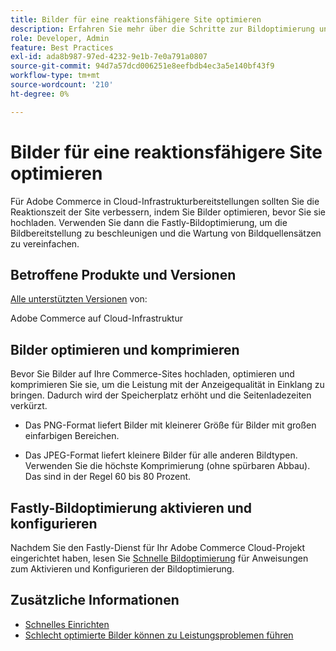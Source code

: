 ```yaml
---
title: Bilder für eine reaktionsfähigere Site optimieren
description: Erfahren Sie mehr über die Schritte zur Bildoptimierung und zur Verwendung der Fastly-Bildoptimierung zur Optimierung der Reaktionszeit auf Ihren Adobe Commerce-Sites.
role: Developer, Admin
feature: Best Practices
exl-id: ada8b987-97ed-4232-9e1b-7e0a791a0807
source-git-commit: 94d7a57dcd006251e8eefbdb4ec3a5e140bf43f9
workflow-type: tm+mt
source-wordcount: '210'
ht-degree: 0%

---
```


# Bilder für eine reaktionsfähigere Site optimieren

Für Adobe Commerce in Cloud-Infrastrukturbereitstellungen sollten Sie die Reaktionszeit der Site verbessern, indem Sie Bilder optimieren, bevor Sie sie hochladen. Verwenden Sie dann die Fastly-Bildoptimierung, um die Bildbereitstellung zu beschleunigen und die Wartung von Bildquellensätzen zu vereinfachen.

## Betroffene Produkte und Versionen

[Alle unterstützten Versionen](../../../release/versions.md) von:

Adobe Commerce auf Cloud-Infrastruktur


## Bilder optimieren und komprimieren

Bevor Sie Bilder auf Ihre Commerce-Sites hochladen, optimieren und komprimieren Sie sie, um die Leistung mit der Anzeigequalität in Einklang zu bringen. Dadurch wird der Speicherplatz erhöht und die Seitenladezeiten verkürzt.

- Das PNG-Format liefert Bilder mit kleinerer Größe für Bilder mit großen einfarbigen Bereichen.

- Das JPEG-Format liefert kleinere Bilder für alle anderen Bildtypen. Verwenden Sie die höchste Komprimierung (ohne spürbaren Abbau). Das sind in der Regel 60 bis 80 Prozent.

## Fastly-Bildoptimierung aktivieren und konfigurieren

Nachdem Sie den Fastly-Dienst für Ihr Adobe Commerce Cloud-Projekt eingerichtet haben, lesen Sie [Schnelle Bildoptimierung](https://devdocs.magento.com/cloud/cdn/fastly-image-optimization.html) für Anweisungen zum Aktivieren und Konfigurieren der Bildoptimierung.

## Zusätzliche Informationen

- [Schnelles Einrichten](https://devdocs.magento.com/cloud/cdn/configure-fastly.html)
- [Schlecht optimierte Bilder können zu Leistungsproblemen führen](https://experienceleague.adobe.com/docs/commerce-knowledge-base/kb/troubleshooting/miscellaneous/file-storage-low-specific-page-loads-are-slow.html)
